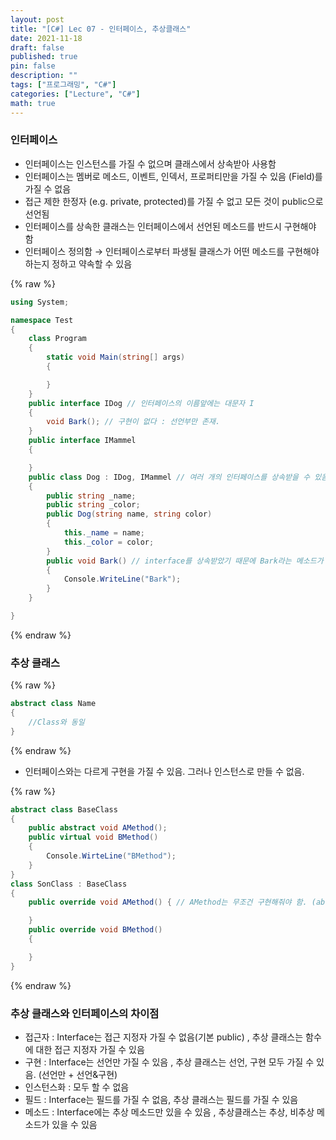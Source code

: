 ```yaml
---
layout: post
title: "[C#] Lec 07 - 인터페이스, 추상클래스"
date: 2021-11-18
draft: false
published: true
pin: false
description: ""
tags: ["프로그래밍", "C#"]
categories: ["Lecture", "C#"]
math: true
---
```


### 인터페이스

- 인터페이스는 인스턴스를 가질 수 없으며 클래스에서 상속받아 사용함
- 인터페이스는 멤버로 메소드, 이벤트, 인덱서, 프로퍼티만을 가질 수 있음 (Field)를 가질 수 없음
- 접근 제한 한정자 (e.g. private, protected)를 가질 수 없고 모든 것이 public으로 선언됨
- 인터페이스를 상속한 클래스는 인터페이스에서 선언된 메소드를 반드시 구현해야 함
- 인터페이스 정의함 → 인터페이스로부터 파생될 클래스가 어떤 메소드를 구현해야하는지 정하고 약속할 수 있음


{% raw %}
```c#
using System;

namespace Test
{
	class Program
	{
		static void Main(string[] args)
		{

		}
	}
	public interface IDog // 인터페이스의 이름앞에는 대문자 I
	{
		void Bark(); // 구현이 없다 : 선언부만 존재.
	}
	public interface IMammel
	{

	}
	public class Dog : IDog, IMammel // 여러 개의 인터페이스를 상속받을 수 있음.
	{
		public string _name;
		public string _color;
		public Dog(string name, string color)
		{
			this._name = name;
			this._color = color;
		}
		public void Bark() // interface를 상속받았기 때문에 Bark라는 메소드가 무조건 구현되어야 함
		{
			Console.WriteLine("Bark");
		}
	}

}
```
{% endraw %}



### 추상 클래스



{% raw %}
```c#
abstract class Name
{
	//Class와 동일
}
```
{% endraw %}


- 인터페이스와는 다르게 구현을 가질 수 있음. 그러나 인스턴스로 만들 수 없음.


{% raw %}
```c#
abstract class BaseClass
{
	public abstract void AMethod();
	public virtual void BMethod()
	{
		Console.WirteLine("BMethod");
	}
}
class SonClass : BaseClass
{
	public override void AMethod() { // AMethod는 무조건 구현해줘야 함. (abstract이므로)

	}
	public override void BMethod()
	{

	}
}
```
{% endraw %}



### 추상 클래스와 인터페이스의 차이점

- 접근자 : Interface는 접근 지정자 가질 수 없음(기본 public) , 추상 클래스는 함수에 대한 접근 지정자 가질 수 있음
- 구현 : Interface는 선언만 가질 수 있음 , 추상 클래스는 선언, 구현 모두 가질 수 있음. (선언만 + 선언&구현)
- 인스턴스화 : 모두 할 수 없음
- 필드 : Interface는 필드를 가질 수 없음, 추상 클래스는 필드를 가질 수 있음
- 메소드 : Interface에는 추상 메소드만 있을 수 있음 , 추상클래스는 추상, 비추상 메소드가 있을 수 있음

<script>
  window.MathJax = {
    tex: {
      macros: {
        R: "\\mathbb{R}",
        N: "\\mathbb{N}",
        Z: "\\mathbb{Z}",
        Q: "\\mathbb{Q}",
        C: "\\mathbb{C}",
        proj: "\\operatorname{proj}",
        rank: "\\operatorname{rank}",
        im: "\\operatorname{im}",
        dom: "\\operatorname{dom}",
        codom: "\\operatorname{codom}",
        argmax: "\\operatorname*{arg\,max}",
        argmin: "\\operatorname*{arg\,min}",
        "\{": "\\lbrace",
        "\}": "\\rbrace",
        sub: "\\subset",
        sup: "\\supset",
        sube: "\\subseteq",
        supe: "\\supseteq"
      },
      tags: "ams",
      strict: false, 
      inlineMath: [["$", "$"], ["\\(", "\\)"]],
      displayMath: [["$$", "$$"], ["\\[", "\\]"]]
    },
    options: {
      skipHtmlTags: ["script", "noscript", "style", "textarea", "pre"]
    }
  };
</script>
<script async src="https://cdn.jsdelivr.net/npm/mathjax@3/es5/tex-mml-chtml.js"></script>
